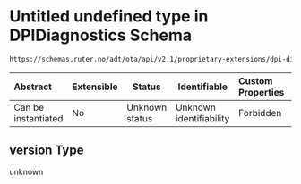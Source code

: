 # Untitled undefined type in DPIDiagnostics Schema

```txt
https://schemas.ruter.no/adt/ota/api/v2.1/proprietary-extensions/dpi-diagnostics.json#/examples/0/payload/version
```




| Abstract            | Extensible | Status         | Identifiable            | Custom Properties | Additional Properties | Access Restrictions | Defined In                                                                                                |
| :------------------ | ---------- | -------------- | ----------------------- | :---------------- | --------------------- | ------------------- | --------------------------------------------------------------------------------------------------------- |
| Can be instantiated | No         | Unknown status | Unknown identifiability | Forbidden         | Allowed               | none                | [dpi-diagnostics.json\*](../../schema/proprietary-extensions/dpi-diagnostics.json "open original schema") |

## version Type

unknown
